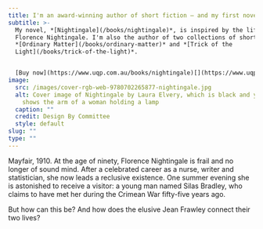 ```yaml
---
title: I'm an award-winning author of short fiction – and my first novel is out now
subtitle: >-
  My novel, *[Nightingale](/books/nightingale)*, is inspired by the life of
  Florence Nightingale. I'm also the author of two collections of short fiction,
  *[Ordinary Matter](/books/ordinary-matter)* and *[Trick of the
  Light](/books/trick-of-the-light)*. 


  [Buy now](https://www.uqp.com.au/books/nightingale)[](https://www.uqp.com.au/books/nightingale) →
image:
  src: /images/cover-rgb-web-9780702265877-nightingale.jpg
  alt: Cover image of Nightingale by Laura Elvery, which is black and yellow and
    shows the arm of a woman holding a lamp
  caption: ""
  credit: Design By Committee
  style: default
slug: ""
type: ""
---
```

Mayfair, 1910. At the age of ninety, Florence Nightingale is frail and no longer of sound mind. After a celebrated career as a nurse, writer and statistician, she now leads a reclusive existence. One summer evening she is astonished to receive a visitor: a young man named Silas Bradley, who claims to have met her during the Crimean War fifty-five years ago. 

But how can this be? And how does the elusive Jean Frawley connect their two lives?
